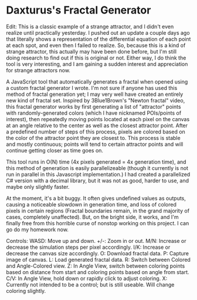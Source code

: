 # Daxturus's Fractal Generator
Edit: This is a classic example of a strange attractor, and I didn't even realize until practically yesterday. I pushed out an update a couple days ago that literally shows a representation of the differential equation of each point at each spot, and even then I failed to realize. So, because this is a kind of strange attractor, this actually may have been done before, but I'm still doing research to find out if this is original or not. Either way, I do think the tool is very interesting, and I am gaining a sudden interest and appreciation for strange attractors now.

A JavaScript tool that automatically generates a fractal when opened using a custom fractal generator I wrote. I'm not sure if anyone has used this method of fractal generation yet; I may very well have created an entirely new kind of fractal set. Inspired by 3Blue1Brown's "Newton fractal" video, this fractal generator works by first generating a list of "attractor" points with randomly-generated colors (which I have nicknamed POIs/points of interest), then repeatedly moving points located at each pixel on the canvas at an angle relative to the center as well as the closest attractor point. After a predefined number of steps of this process, pixels are colored based on the color of the attractor point they are closest to. This process is stable and mostly continuous; points will tend to certain attractor points and will continue getting closer as time goes on.

This tool runs in O(N) time (4x pixels generated = 4x generation time), and this method of generation is easily parallelizeable (though it currently is not run in parallel in this Javascript implementation.) I had created a parallelized C# version with a decimal library, but it was not as good, harder to use, and maybe only slightly faster.

At the moment, it's a bit buggy. It often gives undefined values as outputs, causing a noticeable slowdown in generation time, and loss of colored pixels in certain regions (Fractal boundaries remain, in the grand majority of cases, completely unaffected). But, on the bright side, it works, and I'm finally free from this horrible curse of nonstop working on this project. I can go do my homework now.

Controls:
WASD: Move up and down.
+/-: Zoom in or out.
M/N: Increase or decrease the simulation steps per pixel accordingly.
I/K: Increase or decrease the canvas size accordingly.
O: Download fractal data.
P: Capture image of canvas.
L: Load generated fractal data.
R: Switch between Colored and Angle-Colored view.
Z: In Angle View, switch between coloring points based on distance from start and coloring points based on angle from start.
C/V: In Angle View, hold down or rapidly click to adjust coloring.
X: Currently not intended to be a control; but is still useable. Will change coloring slightly.
